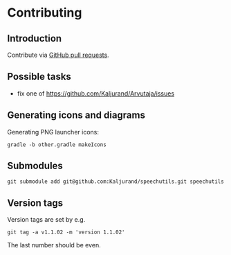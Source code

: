 Contributing
============

Introduction
------------

Contribute via [GitHub pull requests](https://help.github.com/articles/using-pull-requests/).


Possible tasks
--------------

- fix one of https://github.com/Kaljurand/Arvutaja/issues


Generating icons and diagrams
-----------------------------

Generating PNG launcher icons:

    gradle -b other.gradle makeIcons


Submodules
----------

    git submodule add git@github.com:Kaljurand/speechutils.git speechutils


Version tags
------------

Version tags are set by e.g.

    git tag -a v1.1.02 -m 'version 1.1.02'

The last number should be even.
